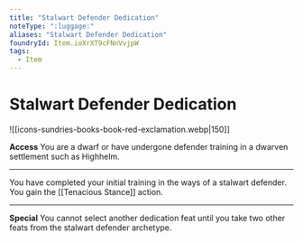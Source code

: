 ```yaml
---
title: "Stalwart Defender Dedication"
noteType: ":luggage:"
aliases: "Stalwart Defender Dedication"
foundryId: Item.ioXrXT9cFNnVvjpW
tags:
  - Item
---
```


# Stalwart Defender Dedication
![[icons-sundries-books-book-red-exclamation.webp|150]]

**Access** You are a dwarf or have undergone defender training in a dwarven settlement such as Highhelm.

* * *

You have completed your initial training in the ways of a stalwart defender. You gain the [[Tenacious Stance]] action.

* * *

**Special** You cannot select another dedication feat until you take two other feats from the stalwart defender archetype.
